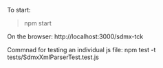 To start:
> npm start

On the browser:
http://localhost:3000/sdmx-tck


Commnad for testing an individual js file:
npm test -t tests/SdmxXmlParserTest.test.js